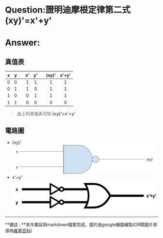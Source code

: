 # Question:證明迪摩根定律第二式 (xy)'=x'+y'

# Answer:
## 真值表

x | y | | x' | y' | | (xy)' | x'+y'
|:---: |:---: |:---: |:---: |:---: |:---: |:---: |:---:
0 | 0 | | 1 | 1 | | 1 | 1 
0 | 1 | | 1 | 0 | | 1 | 1
1 | 0 | | 0 | 1 | | 1 | 1
1 | 1 | | 0 | 0 | | 0 | 0
>由上列真值表可知 **(xy)'=x'+y'**



## 電路圖
* (xy)'
![alt text](image.png)
* x'+y'
![alt text](image-1.png)

---
**備註 : **本作業採用markdown檔案完成，圖片由google繪圖繪製(OR閘圖片來源為[維基百科](https://zh.wikipedia.org/zh-tw/%E6%88%96%E9%97%A8))

